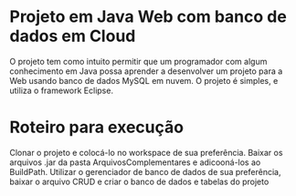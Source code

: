# Projeto em Java Web com banco de dados em Cloud
 
O projeto tem como intuito permitir que um programador com algum conhecimento em Java possa aprender a desenvolver um projeto para a Web usando banco de dados MySQL em nuvem.
O projeto é simples, e utiliza o framework Eclipse.

# Roteiro para execução

Clonar o projeto e colocá-lo no workspace de sua preferência.
Baixar os arquivos .jar da pasta ArquivosComplementares e adicooná-los ao BuildPath.
Utilizar o gerenciador de banco de dados de sua preferência, baixar o arquivo CRUD e criar o banco de dados e tabelas do projeto


